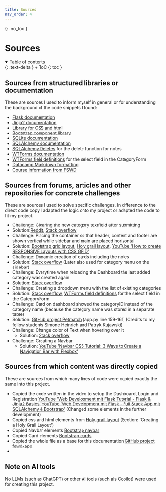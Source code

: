 ```yaml
---
title: Sources
nav_order: 4
---
```


{: .no_toc }
# Sources

<details open markdown="block">
{: .text-delta }
<summary>Table of contents</summary>
+ ToC
{: toc }
</details>

## Sources from structured libraries or documentation

These are sources I used to inform myself in general or for understanding the background of the code snippets I found:

+ [Flask documentation](https://flask.palletsprojects.com/en/stable/)
+ [Jinja2 documentation](https://jinja.palletsprojects.com/en/stable/templates/#)
+ [Library for CSS and html](https://www.w3schools.com/html/default.asp)
+ [Bootstrap component library](https://getbootstrap.com/docs/5.3/getting-started/introduction/)
+ [SQLite documentation](https://www.sqlite.org/)
+ [SQLAlchemy documentation](https://www.sqlalchemy.org/)
 + [SQLAlchemy Deletes](https://docs.sqlalchemy.org/en/20/core/dml.html#sqlalchemy.sql.expression.delete) for the delete function for notes 
+ [WTForms documentation](https://wtforms.readthedocs.io/en/2.3.x/)
 + [WTForms field definitions](https://wtforms.readthedocs.io/en/2.3.x/fields/) for the select field in the CategoryForm
+ [Datacamp Markdown formatting](https://www.datacamp.com/cheat-sheet/markdown-cheat-sheet-23)
+ [Course information from FSWD](https://hwrberlin.github.io/fswd/)

## Sources from forums, articles and other repositories for concrete challenges

These are sources I used to solve specific challenges. In difference to the direct code copy I adapted the logic onto my project or adapted the code to fit my project.

+ Challenge: Clearing the new category textfield after submitting 
 + Solution:[Reddit](https://www.reddit.com/r/flask/comments/55320p/clear_valid_form_after_it_is_submitted/), [Stack overflow](https://stackoverflow.com/questions/31945329/clear-valid-form-after-it-is-submitted/31945712#31945712)
+ Challenge: Placing the container so that header, content and footer are shown vertical while sidebar and main are placed horizontal 
 + Solution: [Bootstrap grid layout](https://getbootstrap.com/docs/4.0/layout/grid/), [Holy grail layout](https://blog.pixelfreestudio.com/creating-complex-layouts-with-css-flexbox/), [YouTube 'How to create RESPONSIVE Layouts with CSS GRID'](https://www.youtube.com/watch?v=S9OiWe5iBYo)
+ Challenge: Dynamic creation of cards including the notes 
 + Solution: [Stack overflow](https://stackoverflow.com/a/9204987) (Later also used for category menu on the sidebar)
+ Challenge: Everytime when reloading the Dashboard the last added category was created again
 + Solution: [Stack overflow](https://stackoverflow.com/a/31945712)
+ Challenge: Creating a dropdown menu with the list of existing categories
 + Solution: [Stack overflow](https://stackoverflow.com/a/48236887), [WTForms field definitions](https://wtforms.readthedocs.io/en/2.3.x/fields/) for the select field in the CategoryForm
+ Challenge: Card on dashboard showed the categoryID instead of the category name (because the category name was stored in a separate table)
 + Solution: [GitHub project Petmatch](https://github.com/SimoneHeinrich/PetMatch/blob/main/app.py) (app.py line 159-161) (Credits to my fellow students Simone Heinrich and Patryk Kujawski)
+ Challenge: Change color of Text when hovering over it
  + Solution: [Stack overflow](https://stackoverflow.com/a/75193905)
+ Challenge: Creating a Navbar
  + Solution: [YouTube 'Navbar CSS Tutorial: 3 Ways to Create a Navigation Bar with Flexbox'](https://www.youtube.com/watch?v=PwWHL3RyQgk)


## Sources from which content was directly copied 

These are sources from which many lines of code were copied exactly the same into this project.

+ Copied the code written in the video to setup the Dashboard, Login and Registration [YouTube 'Web Development mit Flask Tutorial - Flask & Jinja2 Basics'](https://www.youtube.com/watch?v=U5qrFwQreyg) [YouTube 'Web Development mit Flask - Full Stack App mit SQLAlchemy & Bootstrap'](https://www.youtube.com/watch?v=nC7vQn0jZXw) (Changed some elements in the further development)
+ Copied css and html elements from [Holy grail layout](https://blog.pixelfreestudio.com/creating-complex-layouts-with-css-flexbox/) (Section: 'Creating a Holy Grail Layout')
+ Copied Navbar elements [Bootstrap navbar](https://getbootstrap.com/docs/5.0/components/navbar/)
+ Copied Card elements [Bootstrap cards](https://getbootstrap.com/docs/5.3/components/card/)
+ Copied the whole file as a base for this documentation [GitHub project fswd-app](https://github.com/hwrberlin/fswd-app/tree/docs)
+ 

## Note on AI tools
No LLMs (such as ChatGPT) or other AI tools (such als Copilot) were used for creating this project. 

